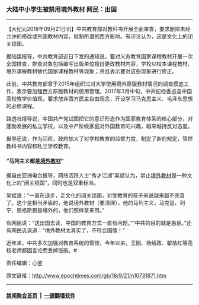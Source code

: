 ### 大陆中小学生被禁用境外教材 网民：出国
------------------------

<p>【大纪元2018年09月21日讯】中共教育部对教科书开展全面审查，要求删除未经允许的修改或外国教材内容，抵制所谓的西方影响。有评论认为，这是文化上的闭关锁国。</p>
<p>据陆媒报导，中共教育部近日下发的通知说，要对义务教育国家课程教材开展一次全国排查，排查对象包括编写出版单位擅自更改教材内容，学校以校本课程教材、境外课程教材替代国家课程教材等现象；并且表示要对这些现象进行修正。</p>
<p>此前，中共教育部曾于2015年组织过对大学使用境外原版教材情况的调查摸底工作，表示要加强西方原版教材的使用管理。2017年3月中旬，中共纪检委巡查中国高校教学价值观，要求放弃西方民主自由观念，开设学习马克思主义、毛泽东思想的必修课程。</p>
<p>路透社报导说，中国共产党试图把它的意识形态作为国家教育体系的核心部分，对蓬勃发展的私立学校，以及中产阶级家庭对外国教育的兴趣，越来越持反对态度。</p>
<p>报导还说，作为回应，政府加大了对学校教育的监督力度，制定了新的规定，管控教科书内容和私立学校教育。</p>
<h4>“马列主义都是<a href="http://www.epochtimes.com/gb/tag/%E5%A2%83%E5%A4%96%E6%95%99%E6%9D%90.html">境外教材</a>”</h4>
<p>据自由亚洲电台报导，网络活跃人士“秀才江湖”吴斌认为，禁止<a href="http://www.epochtimes.com/gb/tag/%E5%A2%83%E5%A4%96%E6%95%99%E6%9D%90.html">境外教材</a>是一种文化上的“闭关锁国”，同时也是双重标准。</p>
<p>吴斌说：“一直在退步，走文化的闭关锁国，对受教育的孩子来说越来越不完善了。这个是相当矛盾的，他说境外教材（要清理），他的马列主义，马克思、列宁、恩格斯都是境外的，他们照样拿来用。”</p>
<p>有网民说：“送出国去读，中国的教育方式一直有问题。”“中共的目的就是愚民。”还有网民讥讽道：“境外教材太真实了，不符合国情！”</p>
<p>近年来，中共多次加强对教育系统的管控，今年以来，王刚、杨绍政、翟桔红等高校老师都因言论而丢掉饭碗。#</p>
<p>责任编辑：心鉴</p>

原文链接：http://www.epochtimes.com/gb/18/9/21/n10731871.htm


------------------------
#### [禁闻聚合首页](https://github.com/gfw-breaker/banned-news/blob/master/README.md) &nbsp;|&nbsp;  [一键翻墙软件](https://github.com/gfw-breaker/nogfw/blob/master/README.md)